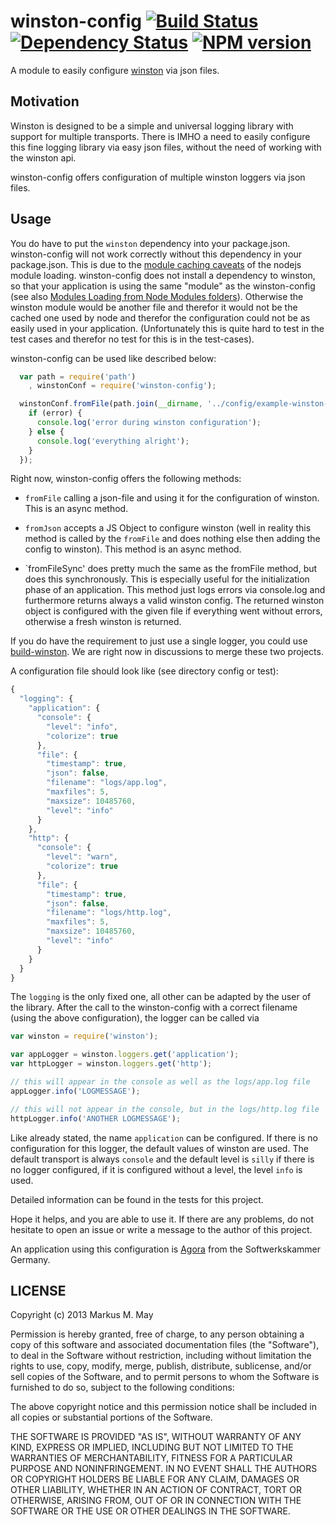 # winston-config [![Build Status](https://travis-ci.org/triplem/winston-config.png?branch=master)](http://travis-ci.org/triplem/winston-config) [![Dependency Status](https://gemnasium.com/triplem/winston-config.png)](https://gemnasium.com/triplem/winston-config) [![NPM version](https://badge.fury.io/js/winston-config.png)](http://badge.fury.io/js/winston-config)

A module to easily configure [winston](http://github.com/flatiron/winston) via json files.

## Motivation
Winston is designed to be a simple and universal logging library with support for multiple transports.
There is IMHO a need to easily configure this fine logging library via easy json files, without the need of working with
the winston api.

winston-config offers configuration of multiple winston loggers via json files.

## Usage
You do have to put the `winston` dependency into your package.json. winston-config will not work correctly without this dependency
in your package.json. This is due to the [module caching caveats](http://nodejs.org/api/modules.html#modules_module_caching_caveats)
of the nodejs module loading. winston-config does not install a dependency to winston, so that your application is using
the same "module" as the winston-config (see also [Modules Loading from Node Modules folders](http://nodejs.org/api/modules.html#modules_loading_from_node_modules_folders)).
Otherwise the winston module would be another file and therefor it would not be the cached one used by node and therefor the
configuration could not be as easily used in your application. (Unfortunately this is quite hard to test in the test cases
and therefor no test for this is in the test-cases).

winston-config can be used like described below:

``` js
  var path = require('path')
    , winstonConf = require('winston-config');

  winstonConf.fromFile(path.join(__dirname, '../config/example-winston-config.json'), callback(error, winston) {
    if (error) {
      console.log('error during winston configuration');
    } else {
      console.log('everything alright');
    }
  });
```

Right now, winston-config offers the following methods:

* `fromFile`
calling a json-file and using it for the configuration of winston. This is an async method.

* `fromJson`
accepts a JS Object to configure winston (well in reality this method is called by the `fromFile` and does nothing else
then adding the config to winston). This method is an async method.

* `fromFileSync'
does pretty much the same as the fromFile method, but does this synchronously. This is especially useful for the
initialization phase of an application. This method just logs errors via console.log and furthermore returns always
a valid winston config. The returned winston object is configured with the given file if everything went without errors,
otherwise a fresh winston is returned.

If you do have the requirement to just use a single logger, you could use [build-winston](http://github.com/flexbean/build-winston).
We are right now in discussions to merge these two projects.

A configuration file should look like (see directory config or test):

``` js
{
  "logging": {
    "application": {
      "console": {
        "level": "info",
        "colorize": true
      },
      "file": {
        "timestamp": true,
        "json": false,
        "filename": "logs/app.log",
        "maxfiles": 5,
        "maxsize": 10485760,
        "level": "info"
      }
    },
    "http": {
      "console": {
        "level": "warn",
        "colorize": true
      },
      "file": {
        "timestamp": true,
        "json": false,
        "filename": "logs/http.log",
        "maxfiles": 5,
        "maxsize": 10485760,
        "level": "info"
      }
    }
  }
}
```

The `logging` is the only fixed one, all other can be adapted by the user of the library. After the call to the
winston-config with a correct filename (using the above configuration), the logger can be called via

``` js
var winston = require('winston');

var appLogger = winston.loggers.get('application');
var httpLogger = winston.loggers.get('http');

// this will appear in the console as well as the logs/app.log file
appLogger.info('LOGMESSAGE');

// this will not appear in the console, but in the logs/http.log file
httpLogger.info('ANOTHER LOGMESSAGE');
```

Like already stated, the name `application` can be configured. If there is no configuration for this logger, the default
values of winston are used. The default transport is always `console` and the default level is `silly` if there is no
logger configured, if it is configured without a level, the level `info` is used.

Detailed information can be found in the tests for this project.

Hope it helps, and you are able to use it. If there are any problems, do not hesitate to open an issue or write a message
to the author of this project.

An application using this configuration is [Agora](https://github.com/softwerkskammer/NeuePlattform-Implementierung) from
the Softwerkskammer Germany.

## LICENSE

Copyright (c) 2013 Markus M. May

Permission is hereby granted, free of charge, to any person
obtaining a copy of this software and associated documentation
files (the "Software"), to deal in the Software without
restriction, including without limitation the rights to use,
copy, modify, merge, publish, distribute, sublicense, and/or sell
copies of the Software, and to permit persons to whom the
Software is furnished to do so, subject to the following
conditions:

The above copyright notice and this permission notice shall be
included in all copies or substantial portions of the Software.

THE SOFTWARE IS PROVIDED "AS IS", WITHOUT WARRANTY OF ANY KIND,
EXPRESS OR IMPLIED, INCLUDING BUT NOT LIMITED TO THE WARRANTIES
OF MERCHANTABILITY, FITNESS FOR A PARTICULAR PURPOSE AND
NONINFRINGEMENT. IN NO EVENT SHALL THE AUTHORS OR COPYRIGHT
HOLDERS BE LIABLE FOR ANY CLAIM, DAMAGES OR OTHER LIABILITY,
WHETHER IN AN ACTION OF CONTRACT, TORT OR OTHERWISE, ARISING
FROM, OUT OF OR IN CONNECTION WITH THE SOFTWARE OR THE USE OR
OTHER DEALINGS IN THE SOFTWARE.
